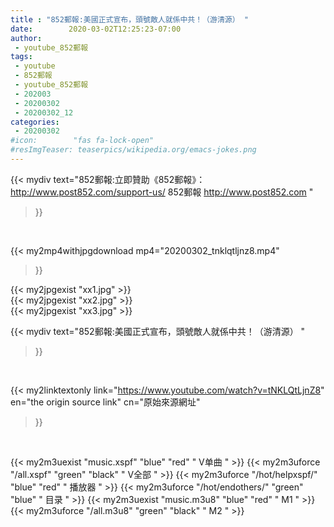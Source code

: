 ```yaml
---
title : "852郵報:美國正式宣布，頭號敵人就係中共！（游清源） "
date:        2020-03-02T12:25:23-07:00
author:
 - youtube_852郵報
tags:
 - youtube
 - 852郵報
 - youtube_852郵報
 - 202003
 - 20200302
 - 20200302_12
categories:
 - 20200302
#icon:        "fas fa-lock-open"
#resImgTeaser: teaserpics/wikipedia.org/emacs-jokes.png
---
```


{{< mydiv text="852郵報:立即贊助《852郵報》： http://www.post852.com/support-us/  852郵報 http://www.post852.com "
>}}
<br>


{{< my2mp4withjpgdownload mp4="20200302_tnklqtljnz8.mp4"
>}}

{{< my2jpgexist "xx1.jpg" >}}<br>
{{< my2jpgexist "xx2.jpg" >}}<br>
{{< my2jpgexist "xx3.jpg" >}}<br>



{{< mydiv text="852郵報:美國正式宣布，頭號敵人就係中共！（游清源） "
>}}
<br>

{{< my2linktextonly link="https://www.youtube.com/watch?v=tNKLQtLjnZ8"
en="the origin source link" cn="原始來源網址"
>}}


<br>

{{< my2m3uexist "music.xspf"        "blue"   "red"    " V单曲 " >}} {{< my2m3uforce "/all.xspf"         "green"  "black"  " V全部 " >}} {{< my2m3uforce "/hot/helpxspf/"    "blue"   "red"    " 播放器 " >}} {{< my2m3uforce "/hot/endothers/"   "green"  "blue"   " 目录 " >}} {{< my2m3uexist "music.m3u8"        "blue"   "red"    " M1 " >}} {{< my2m3uforce "/all.m3u8"         "green"  "black"  " M2 " >}} 
